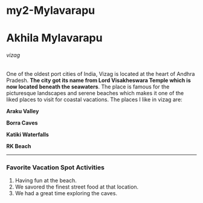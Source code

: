 # my2-Mylavarapu

# Akhila Mylavarapu

###### vizag

One of the oldest port cities of India, Vizag is located at the heart of Andhra Pradesh. **The city got its name from Lord Visakheswara Temple which is now located beneath the seawaters**. The place is famous for the picturesque landscapes and serene beaches which makes it one of the liked places to visit for coastal vacations. The places I like in vizag are: 

**Araku Valley**

**Borra Caves**

**Katiki Waterfalls**

**RK Beach**


---
### Favorite Vacation Spot Activities

1. Having fun at the beach.
2. We savored the finest street food at that location.
3. We had a great time exploring the caves.

